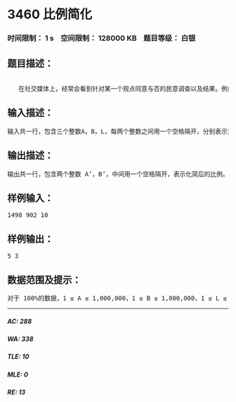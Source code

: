 # 3460 比例简化   
### 时间限制： 1 s&nbsp;&nbsp;&nbsp;&nbsp;空间限制： 128000 KB&nbsp;&nbsp;&nbsp;&nbsp;题目等级： 白银  
## 题目描述：  

<pre>
  
   在社交媒体上，经常会看到针对某一个观点同意与否的民意调查以及结果。例如，对某一观点表示支持的有1498人，反对的有902人，那么赞同与反对的比例可以简单的记为1498:902。      不过，如果把调查结果就以这种方式呈现出来，大多数人肯定不会满意。因为这个比例的数值太大，难以一眼看出它们的关系。对于上面这个例子，如果把比例记为5:3，虽然与真实结果有一定的误差，但依然能够较为准确地反映调查结果，同时也显得比较直观。     现给出支持人数A，反对人数B，以及一个上限L，请你将A比B化简为A’比B’，要求在A’和B’均不大于L且A’和B’互质（两个整数的最大公约数是1）的前提下，A’/B’ ≥ A/B且A’/B’ - A/B的值尽可能小。
</pre>
  
  
## 输入描述：  

<pre>
输入共一行，包含三个整数A，B，L，每两个整数之间用一个空格隔开，分别表示支持人数、反对人数以及上限。
</pre>
  
  
## 输出描述：  

<pre>
输出共一行，包含两个整数 A’，B’，中间用一个空格隔开，表示化简后的比例。
</pre>
  
  
## 样例输入：  

<pre>
1498 902 10
</pre>
  
  
## 样例输出：  

<pre>
5 3
</pre>
  
  
## 数据范围及提示：  

<pre>
对于 100%的数据，1 ≤ A ≤ 1,000,000，1 ≤ B ≤ 1,000,000，1 ≤ L ≤ 100，A/B ≤ L。
</pre>
  
  
***  

##### AC: 288  
##### WA: 338  
##### TLE: 10  
##### MLE: 0  
##### RE: 13  
